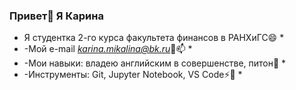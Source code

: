 ### Привет👋 Я Карина
* Я студентка 2-го курса факультета финансов в РАНХиГС😄 *
* -Мой e-mail *karina.mikalina@bk.ru*💬📫 *
* -Мои навыки: владею английским в совершенстве, питон🌱 * 
* -Инструменты: Git, Jupyter Notebook, VS Code⚡🔭 *



